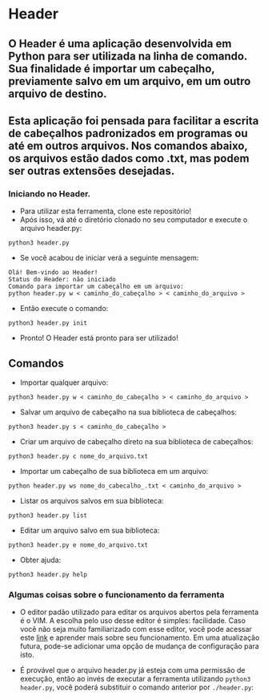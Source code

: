 # Header

## O Header é uma aplicação desenvolvida em Python para ser utilizada na linha de comando. Sua finalidade é importar um cabeçalho, previamente salvo em um arquivo, em um outro arquivo de destino.

## Esta aplicação foi pensada para facilitar a escrita de cabeçalhos padronizados em programas ou até em outros arquivos. Nos comandos abaixo, os arquivos estão dados como .txt, mas podem ser outras extensões desejadas.

### Iniciando no Header.
- Para utilizar esta ferramenta, clone este repositório!
- Após isso, vá até o diretório clonado no seu computador e execute o arquivo header.py:
```
python3 header.py 
```
- Se você acabou de iniciar verá a seguinte mensagem:
```
Olá! Bem-vindo ao Header!
Status do Header: não iniciado
Comando para importar um cabeçalho em um arquivo:
python header.py w < caminho_do_cabeçalho > < caminho_do_arquivo >
```
- Então execute o comando: 
```
python3 header.py init
```
- Pronto! O Header está pronto para ser utilizado!

## Comandos
- Importar qualquer arquivo:
```
python3 header.py w < caminho_do_cabeçalho > < caminho_do_arquivo >
```
- Salvar um arquivo de cabeçalho na sua biblioteca de cabeçalhos:
```
python3 header.py s < caminho_do_cabeçalho >
```
- Criar um arquivo de cabeçalho direto na sua biblioteca de cabeçalhos:
```
python3 header.py c nome_do_arquivo.txt
```
- Importar um cabeçalho de sua biblioteca em um arquivo:
```
python header.py ws nome_do_cabecalho_.txt < caminho_do_arquivo >
```
- Listar os arquivos salvos em sua biblioteca:
```
python3 header.py list
```
- Editar um arquivo salvo em sua biblioteca:
```
python3 header.py e nome_do_arquivo.txt
```
- Obter ajuda:
```
python3 header.py help
```
### Algumas coisas sobre o funcionamento da ferramenta

- O editor padão utilizado para editar os arquivos abertos pela ferramenta é o VIM. A escolha pelo uso desse editor é simples: facilidade. Caso você não seja muito familiarizado com esse editor, você pode acessar este [link](https://medium.com/tableless/comandos-b%C3%A1sicos-do-vim-para-ningu%C3%A9m-ficar-preso-no-servidor-93f0d21d5508) e aprender mais sobre seu funcionamento. Em uma atualização futura, pode-se adicionar uma opção de mudança de configuração para isto.

- É provável que o arquivo header.py já esteja com uma permissão de execução, então ao invés de executar a ferramenta utilizando ``` python3 header.py ```, você poderá substituir o comando anterior por ``` ./header.py ```:
